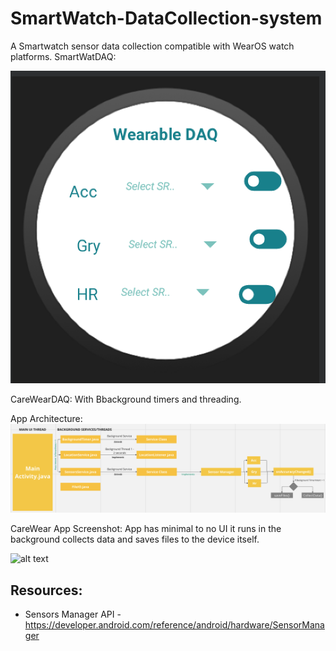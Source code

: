 # SmartWatch-DataCollection-system

A Smartwatch sensor data collection compatible with WearOS watch platforms.
SmartWatDAQ:

![alt text](https://github.com/wearablebiosensing/SmartWatch-DataCollection-system/blob/main/appscreenshot.png)

CareWearDAQ: With Bbackground timers and threading.

App Architecture:
![alt text](https://github.com/wearablebiosensing/SmartWatch-DataCollection-system/blob/main/carewear_apparch.png)

CareWear App Screenshot:
App has minimal to no UI it runs in the background collects data and saves files to the device itself.

![alt text](https://github.com/wearablebiosensing/SmartWatch-DataCollection-system/blob/main/carewear_app)


## Resources:

- Sensors Manager API - https://developer.android.com/reference/android/hardware/SensorManager